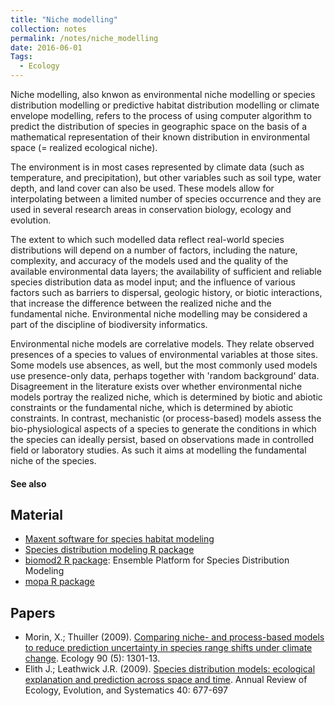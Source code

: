```yaml
---
title: "Niche modelling"
collection: notes
permalink: /notes/niche_modelling
date: 2016-06-01
Tags:
  - Ecology
---
```


Niche modelling, also knwon as environmental niche modelling or species distribution modelling or predictive habitat distribution modelling or climate envelope modelling, refers to the process of using computer algorithm to predict the distribution of species in geographic space on the basis of a mathematical representation of their known distribution in environmental space (= realized ecological niche).

The environment is in most cases represented by climate data (such as temperature, and precipitation), but other variables such as soil type, water depth, and land cover can also be used. These models allow for interpolating between a limited number of species occurrence and they are used in several research areas in conservation biology, ecology and evolution.

The extent to which such modelled data reflect real-world species distributions will depend on a number of factors, including the nature, complexity, and accuracy of the models used and the quality of the available environmental data layers; the availability of sufficient and reliable species distribution data as model input; and the influence of various factors such as barriers to dispersal, geologic history, or biotic interactions, that increase the difference between the realized niche and the fundamental niche. Environmental niche modelling may be considered a part of the discipline of biodiversity informatics.

Environmental niche models are correlative models. They relate observed presences of a species to values of environmental variables at those sites. Some models use absences, as well, but the most commonly used models use presence-only data, perhaps together with 'random background' data. Disagreement in the literature exists over whether environmental niche models portray the realized niche, which is determined by biotic and abiotic constraints or the fundamental niche, which is determined by abiotic constraints. In contrast, mechanistic (or process-based) models assess the bio-physiological aspects of a species to generate the conditions in which the species can ideally persist, based on observations made in controlled field or laboratory studies. As such it aims at modelling the fundamental niche of the species.


#### See also



## Material
* [Maxent software for species habitat modeling](http://www.cs.princeton.edu/~schapire/maxent/)
* [Species distribution modeling R package](https://cran.r-project.org/web/packages/dismo/vignettes/sdm.pdf)
* [biomod2 R package](https://cran.r-project.org/web/packages/biomod2/index.html): Ensemble Platform for Species Distribution Modeling
* [mopa R package](https://github.com/SantanderMetGroup/mopa)


## Papers
* Morin, X.; Thuiller (2009). [Comparing niche- and process-based models to reduce prediction uncertainty in species range shifts under climate change](https://www.researchgate.net/profile/Xavier_Morin/publication/26302444_Comparing_niche-_and_process-based_models_to_reduce_prediction_uncertainty_in_species_range_shifts_under_climate_change._Ecology/links/09e4151117172d574c000000.pdf). Ecology 90 (5): 1301-13.
* Elith J.; Leathwick J.R. (2009). [Species distribution models: ecological explanation and prediction across space and time](http://www.annualreviews.org/eprint/HWR4cusJrXYCSPZ9sUDj/full). Annual Review of Ecology, Evolution, and Systematics 40: 677-697





